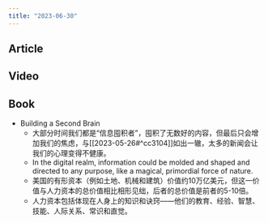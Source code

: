```yaml
---
title: "2023-06-30"
---
```

## Article

## Video

## Book
- Building a Second Brain
	- 大部分时间我们都是“信息囤积者”，囤积了无数好的内容，但最后只会增加我们的焦虑，与[[2023-05-26#^cc3104]]如出一辙，太多的新闻会让我们的心理变得不健康。
	- In the digital realm, information could be molded and shaped and directed to any purpose, like a magical, primordial force of nature.
	- 美国的有形资本（例如土地、机械和建筑）价值约10万亿美元，但这一价值与人力资本的总价值相比相形见绌，后者的总价值是前者的5-10倍。
	- 人力资本包括体现在人身上的知识和诀窍——他们的教育、经验、智慧、技能、人际关系、常识和直觉。
